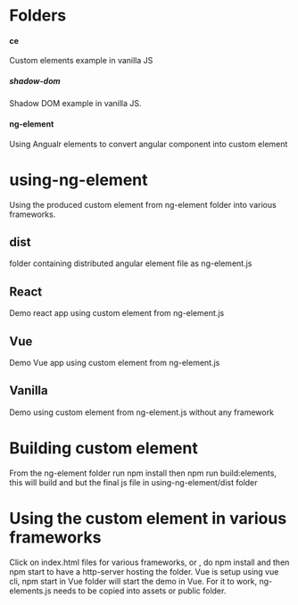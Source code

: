# Folders
#### ce 
Custom elements example in vanilla JS
##### shadow-dom
Shadow DOM example in vanilla JS.
#### ng-element
Using Angualr elements to convert angular component into custom element

# using-ng-element
Using the produced custom element from ng-element folder into various frameworks.
## dist
folder containing distributed angular element file as ng-element.js
## React
Demo react app using custom element from ng-element.js
## Vue
Demo Vue app using custom element from ng-element.js
## Vanilla
Demo using custom element from ng-element.js without any framework

# Building custom element
From the  ng-element folder run npm install then npm run build:elements, this will build and but the final js file in using-ng-element/dist folder
# Using the custom element in various frameworks
Click on index.html files for various frameworks, or , do npm install and then npm start to have a http-server hosting the folder.
Vue is setup using vue cli, npm start in Vue folder will start the demo in Vue.
For it to work, ng-elements.js needs to be copied into assets or public folder.